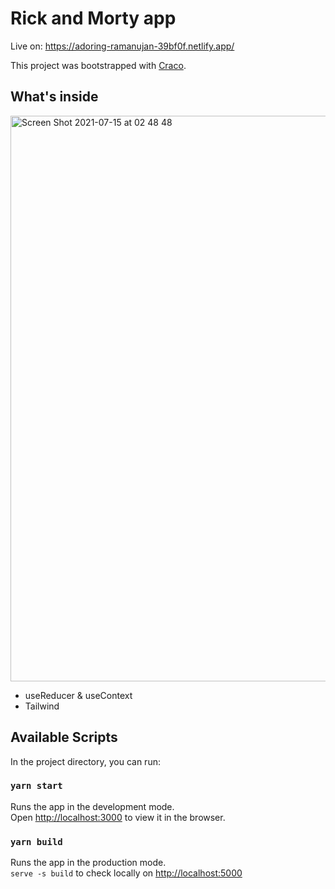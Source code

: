 # Rick and Morty app

Live on: https://adoring-ramanujan-39bf0f.netlify.app/

This project was bootstrapped with [Craco](https://github.com/gsoft-inc/craco).

## What's inside
<img width="905" alt="Screen Shot 2021-07-15 at 02 48 48" src="https://user-images.githubusercontent.com/812622/125707570-70f5f6a7-d5c0-48e6-ae4f-27fbcef426f9.png">

- useReducer & useContext
- Tailwind

## Available Scripts

In the project directory, you can run:

### `yarn start`

Runs the app in the development mode.\
Open [http://localhost:3000](http://localhost:3000) to view it in the browser.

### `yarn build`

Runs the app in the production mode.\
`serve -s build` to check locally on [http://localhost:5000](http://localhost:5000) 




